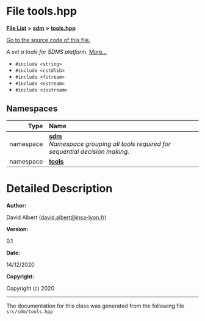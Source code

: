 
<NavBar active_item_id="2"/>

# File tools.hpp


[**File List**](files.md) **>** [**sdm**](dir_ae1b8d8c3d2627954ba53c22978558f0.md) **>** [**tools.hpp**](tools_8hpp.md)

[Go to the source code of this file.](tools_8hpp_source.md)

_A set a tools for SDMS platform._ [More...](#detailed-description)

* `#include <string>`
* `#include <cstdlib>`
* `#include <fstream>`
* `#include <sstream>`
* `#include <iostream>`









## Namespaces

| Type | Name |
| ---: | :--- |
| namespace | [**sdm**](namespacesdm.md) <br>_Namespace grouping all tools required for sequential decision making._  |
| namespace | [**tools**](namespacesdm_1_1tools.md) <br> |














# Detailed Description




**Author:**

David Albert ([david.albert@insa-lyon.fr](mailto:david.albert@insa-lyon.fr)) 




**Version:**

0.1 




**Date:**

14/12/2020




**Copyright:**

Copyright (c) 2020 




    

------------------------------
The documentation for this class was generated from the following file `src/sdm/tools.hpp`